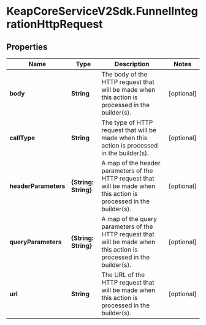# KeapCoreServiceV2Sdk.FunnelIntegrationHttpRequest

## Properties

Name | Type | Description | Notes
------------ | ------------- | ------------- | -------------
**body** | **String** | The body of the HTTP request that will be made when this action is processed in the builder(s). | [optional] 
**callType** | **String** | The type of HTTP request that will be made when this action is processed in the builder(s). | [optional] 
**headerParameters** | **{String: String}** | A map of the header parameters of the HTTP request that will be made when this action is processed in the builder(s). | [optional] 
**queryParameters** | **{String: String}** | A map of the query parameters of the HTTP request that will be made when this action is processed in the builder(s). | [optional] 
**url** | **String** | The URL of the HTTP request that will be made when this action is processed in the builder(s). | [optional] 


